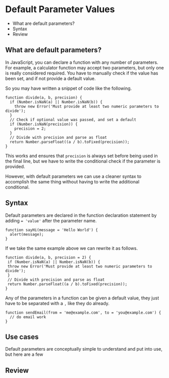 # Default Parameter Values

* What are default parameters?
* Syntax
* Review

## What are default parameters?

In JavaScript, you can declare a function with any number of parameters. For example, a calculator function may accept two parameters, but only one is really considered required. You have to manually check if the value has been set, and if not provide a default value. 

So you may have written a snippet of code like the following.

```
function divide(a, b, precision) {
  if (Number.isNaN(a) || Number.isNaN(b)) {
    throw new Error('Must provide at least two numeric parameters to divide');
  }
  // Check if optional value was passed, and set a default
  if (Number.isNaN(precision)) {
    precision = 2;
  }
  // Divide with precision and parse as float
  return Number.parseFloat((a / b).toFixed(precision));
}
```

This works and ensures that `precision` is always set before being used in the final line, but we have to write the conditional check if the parameter is provided. 

However, with default parameters we can use a cleaner syntax to accomplish the same thing without having to write the additional conditional.

## Syntax

Default parameters are declared in the function declaration statement by adding `= 'value'` after the parameter name.

```
function sayHi(message = 'Hello World') {
  alert(message);
}

```

If we take the same example above we can rewrite it as follows.

```
function divide(a, b, precision = 2) {
 if (Number.isNaN(a) || Number.isNaN(b)) {
 throw new Error('Must provide at least two numeric parameters to divide');
 }
 // Divide with precision and parse as float
 return Number.parseFloat((a / b).toFixed(precision));
}
```

Any of the parameters in a function can be given a default value, they just have to be separated with a `,` like they do already.

```
function sendEmail(from = 'me@example.com', to = 'you@example.com') {
  // do email work
}
```

## Use cases

Default parameters are conceptually simple to understand and put into use, but here are a few 

## Review

